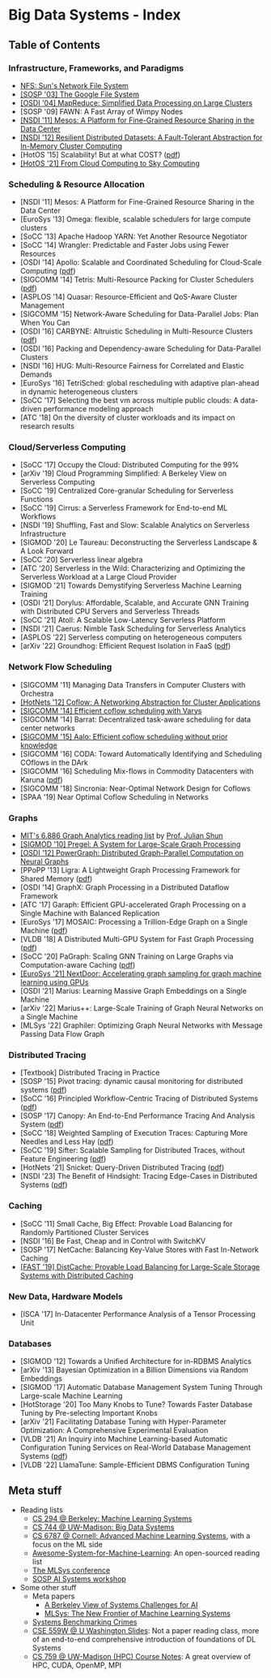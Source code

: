 # Big Data Systems - Index

## Table of Contents

### Infrastructure, Frameworks, and Paradigms

* [NFS: Sun's Network File System](../../earlier-readings-and-notes/index/nfs-suns-network-file-system.md)
* [\[SOSP '03\] The Google File System](the-google-file-system.md)
* [\[OSDI '04\] MapReduce: Simplified Data Processing on Large Clusters](mapreduce-simplified-data-processing-on-large-clusters.md)
* \[SOSP '09] FAWN: A Fast Array of Wimpy Nodes
* [\[NSDI '11\] Mesos: A Platform for Fine-Grained Resource Sharing in the Data Center](mesos-a-platform-for-fine-grained-resource-sharing-in-the-data-center.md)
* [\[NSDI '12\] Resilient Distributed Datasets: A Fault-Tolerant Abstraction for In-Memory Cluster Computing](resilient-distributed-datasets-a-fault-tolerant-abstraction-for-in-memory-cluster-computing.md)
* \[HotOS '15] Scalability! But at what COST? ([pdf](https://www.usenix.org/system/files/conference/hotos15/hotos15-paper-mcsherry.pdf))
* [\[HotOS '21\] From Cloud Computing to Sky Computing](from-cloud-computing-to-sky-computing.md)

### Scheduling & Resource Allocation

* \[NSDI '11] Mesos: A Platform for Fine-Grained Resource Sharing in the Data Center
* \[EuroSys '13] Omega: flexible, scalable schedulers for large compute clusters
* \[SoCC '13] Apache Hadoop YARN: Yet Another Resource Negotiator
* \[SoCC '14] Wrangler: Predictable and Faster Jobs using Fewer Resources
* \[OSDI '14] Apollo: Scalable and Coordinated Scheduling for Cloud-Scale Computing ([pdf](https://www.usenix.org/system/files/conference/osdi14/osdi14-paper-boutin\_0.pdf))
* \[SIGCOMM '14] Tetris: Multi-Resource Packing for Cluster Schedulers ([pdf](https://www.microsoft.com/en-us/research/wp-content/uploads/2016/02/tetris\_sigcomm14.pdf))
* \[ASPLOS '14] Quasar: Resource-Efficient and QoS-Aware Cluster Management
* \[SIGCOMM '15] Network-Aware Scheduling for Data-Parallel Jobs: Plan When You Can
* \[OSDI '16] CARBYNE: Altruistic Scheduling in Multi-Resource Clusters ([pdf](https://www.usenix.org/system/files/conference/osdi16/osdi16-grandl-altruistic.pdf))
* \[OSDI '16] Packing and Dependency-aware Scheduling for Data-Parallel Clusters
* \[NSDI '16] HUG: Multi-Resource Fairness for Correlated and Elastic Demands
* \[EuroSys '16] TetriSched: global rescheduling with adaptive plan-ahead in dynamic heterogeneous clusters
* \[SoCC '17] Selecting the best vm across multiple public clouds: A data-driven performance modeling approach
* \[ATC '18] On the diversity of cluster workloads and its impact on research results

### Cloud/Serverless Computing

* \[SoCC '17] Occupy the Cloud: Distributed Computing for the 99%
* \[arXiv '19] Cloud Programming Simplified: A Berkeley View on Serverless Computing
* \[SoCC '19] Centralized Core-granular Scheduling for Serverless Functions
* \[SoCC '19] Cirrus: a Serverless Framework for End-to-end ML Workflows
* \[NSDI '19] Shuffling, Fast and Slow: Scalable Analytics on Serverless Infrastructure
* \[SIGMOD '20] Le Taureau: Deconstructing the Serverless Landscape & A Look Forward
* \[SoCC '20] Serverless linear algebra
* \[ATC '20] Serverless in the Wild: Characterizing and Optimizing the Serverless Workload at a Large Cloud Provider
* \[SIGMOD '21] Towards Demystifying Serverless Machine Learning Training
* \[OSDI '21] Dorylus: Affordable, Scalable, and Accurate GNN Training with Distributed CPU Servers and Serverless Threads
* \[SoCC '21] Atoll: A Scalable Low-Latency Serverless Platform
* \[NSDI '21] Caerus: Nimble Task Scheduling for Serverless Analytics
* \[ASPLOS '22] Serverless computing on heterogeneous computers
* \[arXiv '22] Groundhog: Efficient Request Isolation in FaaS ([pdf](https://arxiv.org/pdf/2205.11458.pdf))

### Network Flow Scheduling

* \[SIGCOMM '11] Managing Data Transfers in Computer Clusters with Orchestra
* [\[HotNets '12\] Coflow: A Networking Abstraction for Cluster Applications](big-data-systems-papers-short-notes.md#2012-hotnets-coflow-a-networking-abstraction-for-cluster-applications)
* [\[SIGCOMM '14\] Efficient coflow scheduling with Varys](big-data-systems-papers-short-notes.md#2014-sigcomm-efficient-coflow-scheduling-with-varys)
* \[SIGCOMM '14] Barrat: Decentralized task-aware scheduling for data center networks
* [\[SIGCOMM '15\] Aalo: Efficient coflow scheduling without prior knowledge](big-data-systems-papers-short-notes.md#2015-sigcomm-aalo-efficient-coflow-scheduling-without-prior-knowledge)
* \[SIGCOMM '16] CODA: Toward Automatically Identifying and Scheduling COflows in the DArk
* \[SIGCOMM '16] Scheduling Mix-flows in Commodity Datacenters with Karuna ([pdf](https://people.csail.mit.edu/alizadeh/papers/karuna-sigcomm16.pdf))
* \[SIGCOMM '18] Sincronia: Near-Optimal Network Design for Coflows
* \[SPAA '19] Near Optimal Coflow Scheduling in Networks

### Graphs

* [MIT's 6.886 Graph Analytics reading list](https://people.csail.mit.edu/jshun/6886-s18/) by [Prof. Julian Shun](https://people.csail.mit.edu/jshun/)
* [\[SIGMOD '10\] Pregel: A System for Large-Scale Graph Processing](pregel-a-system-for-large-scale-graph-processing.md)
* [\[OSDI '12\] PowerGraph: Distributed Graph-Parallel Computation on Neural Graphs](powergraph-distributed-graph-parallel-computation-on-natural-graphs.md)
* \[PPoPP '13] Ligra: A Lightweight Graph Processing Framework for Shared Memory ([pdf](https://people.csail.mit.edu/jshun/ligra.pdf))
* \[OSDI '14] GraphX: Graph Processing in a Distributed Dataflow Framework
* \[ATC '17] Garaph: Efficient GPU-accelerated Graph Processing on a Single Machine with Balanced Replication
* \[EuroSys '17] MOSAIC: Processing a Trillion-Edge Graph on a Single Machine ([pdf](https://dl.acm.org/doi/pdf/10.1145/3064176.3064191))
* \[VLDB '18] A Distributed Multi-GPU System for Fast Graph Processing ([pdf](https://dl.acm.org/doi/pdf/10.14778/3157794.3157799))
* \[SoCC '20] PaGraph: Scaling GNN Training on Large Graphs via Computation-aware Caching ([pdf](https://dl.acm.org/doi/pdf/10.1145/3419111.3421281))
* [\[EuroSys '21\] NextDoor: Accelerating graph sampling for graph machine learning using GPUs](accelerating-graph-sampling-for-graph-machine-learning-using-gpus.md)
* \[OSDI '21] Marius: Learning Massive Graph Embeddings on a Single Machine
* \[arXiv '22] Marius++: Large-Scale Training of Graph Neural Networks on a Single Machine
* \[MLSys '22] Graphiler: Optimizing Graph Neural Networks with Message Passing Data Flow Graph

### Distributed Tracing

* \[Textbook] Distributed Tracing in Practice
* \[SOSP '15] Pivot tracing: dynamic causal monitoring for distributed systems ([pdf](https://dl.acm.org/doi/pdf/10.1145/2815400.2815415))
* \[SoCC '16] Principled Workflow-Centric Tracing of Distributed Systems ([pdf](https://dl.acm.org/doi/pdf/10.1145/2987550.2987568))
* \[SOSP '17] Canopy: An End-to-End Performance Tracing And Analysis System ([pdf](https://dl.acm.org/doi/pdf/10.1145/3132747.3132749))
* \[SoCC '18] Weighted Sampling of Execution Traces: Capturing More Needles and Less Hay ([pdf](https://dl.acm.org/doi/pdf/10.1145/3267809.3267841))
* \[SoCC '19] Sifter: Scalable Sampling for Distributed Traces, without Feature Engineering ([pdf](https://dl.acm.org/doi/pdf/10.1145/3357223.3362736))
* \[HotNets '21] Snicket: Query-Driven Distributed Tracing ([pdf](https://www.cs.princeton.edu/\~ravian/publications/snicket\_hotnets21.pdf))
* \[NSDI '23] The Benefit of Hindsight: Tracing Edge-Cases in Distributed Systems ([pdf](https://arxiv.org/pdf/2202.05769.pdf))

### Caching

* \[SoCC '11] Small Cache, Big Effect: Provable Load Balancing for Randomly Partitioned Cluster Services
* \[NSDI '16] Be Fast, Cheap and in Control with SwitchKV
* \[SOSP '17] NetCache: Balancing Key-Value Stores with Fast In-Network Caching
* [\[FAST '19\] DistCache: Provable Load Balancing for Large-Scale Storage Systems with Distributed Caching](2019-fast-distcache-provable-load-balancing-for-large-scale-storage-systems-with-distributed....md)

### New Data, Hardware Models

* \[ISCA '17] In-Datacenter Performance Analysis of a Tensor Processing Unit

### Databases

* \[SIGMOD '12] Towards a Unified Architecture for in-RDBMS Analytics
* \[arXiv '13] Bayesian Optimization in a Billion Dimensions via Random Embeddings
* \[SIGMOD '17] Automatic Database Management System Tuning Through Large-scale Machine Learning
* \[HotStorage '20] Too Many Knobs to Tune? Towards Faster Database Tuning by Pre-selecting Important Knobs
* \[arXiv '21] Facilitating Database Tuning with Hyper-Parameter Optimization: A Comprehensive Experimental Evaluation
* \[VLDB '21] An Inquiry into Machine Learning-based Automatic Configuration Tuning Services on Real-World Database Management Systems ([pdf](https://db.cs.cmu.edu/papers/2021/p1241-aken.pdf))
* \[VLDB '22] LlamaTune: Sample-Efficient DBMS Configuration Tuning

## Meta stuff

* Reading lists
  * [CS 294 @ Berkeley: Machine Learning Systems](https://ucbrise.github.io/cs294-ai-sys-fa19/)
  * [CS 744 @ UW-Madison: Big Data Systems](http://pages.cs.wisc.edu/\~shivaram/cs744-fa20/)
  * [CS 6787 @ Cornell: Advanced Machine Learning Systems](https://www.cs.cornell.edu/courses/cs6787/2020fa/), with a focus on the ML side
  * [Awesome-System-for-Machine-Learning](https://github.com/HuaizhengZhang/Awesome-System-for-Machine-Learning): An open-sourced reading list
  * [The MLSys conference](https://mlsys.org/)
  * [SOSP AI Systems workshop](http://learningsys.org/sosp19/acceptedpapers.html)
* Some other stuff
  * Meta papers
    * [A Berkeley View of Systems Challenges for AI](https://thodrek.github.io/CS839\_spring18/papers/EECS-2017-159.pdf)
    * [MLSys: The New Frontier of Machine Learning Systems](https://arxiv.org/pdf/1904.03257.pdf)
  * [Systems Benchmarking Crimes](https://www.cse.unsw.edu.au/\~gernot/benchmarking-crimes.html)
  * [CSE 559W @ U Washington Slides](http://dlsys.cs.washington.edu/schedule): Not a paper reading class, more of an end-to-end comprehensive introduction of foundations of DL Systems
  * [CS 759 @ UW-Madison (HPC) Course Notes](../../earlier-readings-and-notes/cs759-hpc-course-notes/): A great overview of HPC, CUDA, OpenMP, MPI
